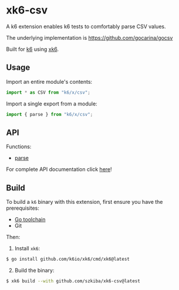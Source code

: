 # xk6-csv

A k6 extension enables k6 tests to comfortably parse CSV values.

The underlying implementation is https://github.com/gocarina/gocsv

Built for [k6](https://go.k6.io/k6) using [xk6](https://github.com/k6io/xk6).

## Usage

Import an entire module's contents:
```JavaScript
import * as CSV from "k6/x/csv";
```

Import a single export from a module:
```JavaScript
import { parse } from "k6/x/csv";
```

## API

Functions:

- [parse](docs/README.md#parse)

For complete API documentation click [here](docs/README.md)!

## Build

To build a `k6` binary with this extension, first ensure you have the prerequisites:

- [Go toolchain](https://go101.org/article/go-toolchain.html)
- Git

Then:

1. Install `xk6`:
  ```bash
  $ go install github.com/k6io/xk6/cmd/xk6@latest
  ```

2. Build the binary:
  ```bash
  $ xk6 build --with github.com/szkiba/xk6-csv@latest
  ```
